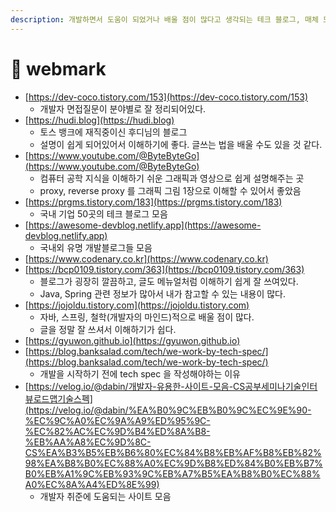 ```yaml
---
description: 개발하면서 도움이 되었거나 배울 점이 많다고 생각되는 테크 블로그, 매체 모음
---
```


# 🔖 webmark

* [https://dev-coco.tistory.com/153](https://dev-coco.tistory.com/153)
  * 개발자 면접질문이 분야별로 잘 정리되어있다.&#x20;
* [https://hudi.blog](https://hudi.blog)
  * 토스 뱅크에 재직중이신 후디님의 블로그&#x20;
  * 설명이 쉽게 되어있어서 이해하기에 좋다. 글쓰는 법을 배울 수도 있을 것 같다.&#x20;
* [https://www.youtube.com/@ByteByteGo](https://www.youtube.com/@ByteByteGo)
  * 컴퓨터 공학 지식을 이해하기 쉬운 그래픽과 영상으로 쉽게 설명해주는 곳&#x20;
  * proxy, reverse proxy 를 그래픽 그림 1장으로 이해할 수 있어서 좋았음 &#x20;
* [https://prgms.tistory.com/183](https://prgms.tistory.com/183)
  * 국내 기업 50곳의 테크 블로그 모음&#x20;
* [https://awesome-devblog.netlify.app](https://awesome-devblog.netlify.app)
  * 국내외 유명 개발블로그들 모음
* [https://www.codenary.co.kr](https://www.codenary.co.kr)
* [https://bcp0109.tistory.com/363](https://bcp0109.tistory.com/363)
  * 블로그가 굉장히 깔끔하고, 글도 메뉴얼처럼 이해하기 쉽게 잘 쓰여있다.&#x20;
  * Java, Spring 관련 정보가 많아서 내가 참고할 수 있는 내용이 많다.&#x20;
* [https://jojoldu.tistory.com](https://jojoldu.tistory.com)
  * 자바, 스프링, 철학(개발자의 마인드)적으로 배울 점이 많다.&#x20;
  * 글을 정말 잘 쓰셔서 이해하기가 쉽다.&#x20;
* [https://gyuwon.github.io](https://gyuwon.github.io)
* [https://blog.banksalad.com/tech/we-work-by-tech-spec/](https://blog.banksalad.com/tech/we-work-by-tech-spec/)
  * 개발을 시작하기 전에 tech spec 을 작성해야하는 이유&#x20;
* [https://velog.io/@dabin/개발자-유용한-사이트-모음-CS공부세미나기술인터뷰로드맵기술스펙](https://velog.io/@dabin/%EA%B0%9C%EB%B0%9C%EC%9E%90-%EC%9C%A0%EC%9A%A9%ED%95%9C-%EC%82%AC%EC%9D%B4%ED%8A%B8-%EB%AA%A8%EC%9D%8C-CS%EA%B3%B5%EB%B6%80%EC%84%B8%EB%AF%B8%EB%82%98%EA%B8%B0%EC%88%A0%EC%9D%B8%ED%84%B0%EB%B7%B0%EB%A1%9C%EB%93%9C%EB%A7%B5%EA%B8%B0%EC%88%A0%EC%8A%A4%ED%8E%99)
  * 개발자 취준에 도움되는 사이트 모음&#x20;
